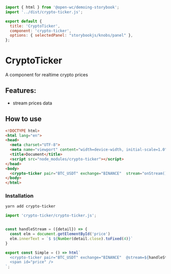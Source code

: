 ```js script
import { html } from '@open-wc/demoing-storybook';
import '../dist/crypto-ticker.js';

export default {
  title: 'CryptoTicker',
  component: 'crypto-ticker',
  options: { selectedPanel: "storybookjs/knobs/panel" },
};
```

# CryptoTicker

A component for realtime crypto prices

## Features:

- stream prices data

## How to use

```html
<!DOCTYPE html>
<html lang="en">
<head>
  <meta charset="UTF-8">
  <meta name="viewport" content="width=device-width, initial-scale=1.0">
  <title>Document</title>
  <script src="node_modules/crypto-ticker"></script>
</head>
<body>
  <crypto-ticker pair="BTC_USDT" exchange="BINANCE"  stream="onStream()"></crypto-ticker>
</body>
</html>
```

### Installation

```bash
yarn add crypto-ticker
```

```js
import 'crypto-ticker/crypto-ticker.js';
```

```js preview-story

const handleStream = ({detail}) => {
  const elm = document.getElementById('price')
  elm.innerText = `$ ${Number(detail.close).toFixed(4)}`
}

export const Simple = () => html`
  <crypto-ticker pair="BTC_USDT" exchange="BINANCE"  @stream=${handleStream}></crypto-ticker>
  <span id="price" />
`;
```